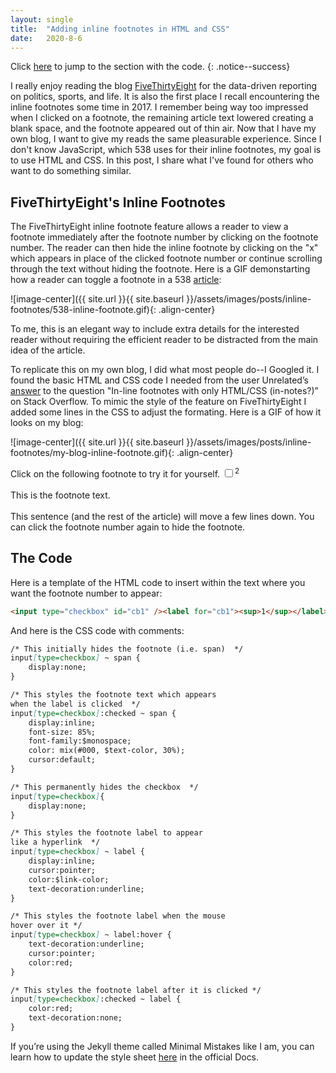 ```yaml
---
layout: single
title:  "Adding inline footnotes in HTML and CSS"
date:   2020-8-6
---
```


Click [here](#just-the-code) to jump to the section with the code.
{: .notice--success}

I really enjoy reading the blog [FiveThirtyEight](https://fivethirtyeight.com/) for the data-driven reporting on politics, sports, and life. It is also the first place I recall encountering the inline footnotes some time in 2017. I remember being way too impressed when I clicked on a footnote, the remaining article text lowered creating a blank space, and the footnote appeared out of thin air. Now that I have my own blog, I want to give my reads the same pleasurable experience. Since I don't know JavaScript, which 538 uses for their inline footnotes, my goal is to use HTML and CSS. In this post, I share what I've found for others who want to do something similar.

## FiveThirtyEight's Inline Footnotes
The FiveThirtyEight inline footnote feature allows a reader to view a footnote immediately after the footnote number by clicking on the footnote number. The reader can then hide the inline footnote by clicking on the "x" which appears in place of the clicked footnote number or continue scrolling through the text without hiding the footnote. Here is a GIF demonstarting how a reader can toggle a footnote in a 538 [article](https://fivethirtyeight.com/features/what-does-an-0-7-start-tell-you-about-an-nfl-coach/):

![image-center]({{ site.url }}{{ site.baseurl }}/assets/images/posts/inline-footnotes/538-inline-footnote.gif){: .align-center}

 To me, this is an elegant way to include extra details for the interested reader without requiring the efficient reader to be distracted from the main idea of the article.

To replicate this on my own blog, I did what most people do--I Googled it. I found the basic HTML and CSS code I needed from the user Unrelated’s [answer](https://stackoverflow.com/questions/40336366/in-line-footnotes-with-only-html-css-in-notes/40391190#40391190) to the question "In-line footnotes with only HTML/CSS (in-notes?)” on Stack Overflow. To mimic the style of the feature on FiveThirtyEight I added some lines in the CSS to adjust the formating. Here is a GIF of how it looks on my blog:

![image-center]({{ site.url }}{{ site.baseurl }}/assets/images/posts/inline-footnotes/my-blog-inline-footnote.gif){: .align-center}

Click on the following footnote to try it for yourself. <input type="checkbox" id="cb2" /><label for="cb2"><sup>2</sup></label><span><br><br>This is the footnote text.<br><br></span> This sentence (and the rest of the article) will move a few lines down. You can click the footnote number again to hide the footnote.



## The Code
Here is a template of the HTML code to insert within the text where you want the footnote number to appear:

```html
<input type="checkbox" id="cb1" /><label for="cb1"><sup>1</sup></label><span><br><br>This is the footnote text.<br><br></span>
```

And here is the CSS code with comments:

```markdown
/* This initially hides the footnote (i.e. span)  */
input[type=checkbox] ~ span {
    display:none; 
}

/* This styles the footnote text which appears 
when the label is clicked  */
input[type=checkbox]:checked ~ span {
    display:inline; 
    font-size: 85%;
    font-family:$monospace;
    color: mix(#000, $text-color, 30%);
    cursor:default;
}

/* This permanently hides the checkbox  */
input[type=checkbox]{
    display:none;  
}

/* This styles the footnote label to appear 
like a hyperlink  */
input[type=checkbox] ~ label {
    display:inline;
    cursor:pointer;
    color:$link-color;
    text-decoration:underline;
}

/* This styles the footnote label when the mouse 
hover over it */
input[type=checkbox] ~ label:hover {
    text-decoration:underline;
    cursor:pointer;
    color:red;
}

/* This styles the footnote label after it is clicked */
input[type=checkbox]:checked ~ label {
    color:red;
    text-decoration:none;
}
```

If you’re using the Jekyll theme called Minimal Mistakes like I am, you can learn how to update the style sheet [here](https://mmistakes.github.io/minimal-mistakes/docs/stylesheets/) in the official Docs.
